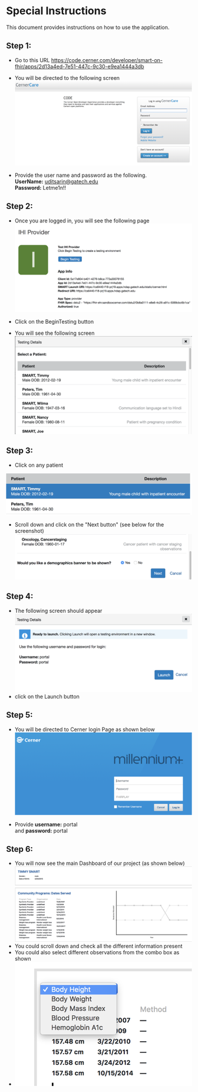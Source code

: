 # Special Instructions
This document provides instructions on how to use the application.

## Step 1:
* Go to this URL <https://code.cerner.com/developer/smart-on-fhir/apps/2d13a4ed-7e51-447c-9c30-e9ea1444a3db> 

* You will be directed to the following screen
![alt text](LoginPage.png)
* Provide the user name and password as the following.  
__UserName:__ uditsarin@gatech.edu  
__Password:__ Letme1n!! 

   

## Step 2:
* Once you are logged in, you will see the following page 
![alt text](BeginTesting_1.png)

* Click on the BeginTesting button 
* You will see the following screen
![alt text](PatientSelection.png)


## Step 3:
* Click on any patient

![alt text](PatientSelected.png)
*  Scroll down and click on the "Next button" (see below for the screenshot)
![alt text](NextButton.png)


## Step 4:
* The following screen should appear 
![alt text](ReadyToLaunch.png)
* click on the Launch button

## Step 5:
* You will be directed to Cerner login Page as shown below
![alt text](Cernerlogin.png)

* Provide __username:__ portal  
and __password:__ portal

## Step 6:
* You will now see the main Dashboard of our project (as shown below) 
![alt text](dashboard.png)
* You could scroll down and check all the different information present
* You could also select different observations from the combo box as shown 
* ![alt text](Observations.png)




